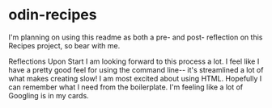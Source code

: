 # odin-recipes

I'm planning on using this readme as both a pre- and post- reflection on this Recipes project, so bear with me.

Reflections Upon Start
I am looking forward to this process a lot. I feel like I have a pretty good feel for using the command line-- it's streamlined a lot of what makes creating slow! I am most excited about using HTML. Hopefully I can remember what I need from the boilerplate. I'm feeling like a lot of Googling is in my cards.